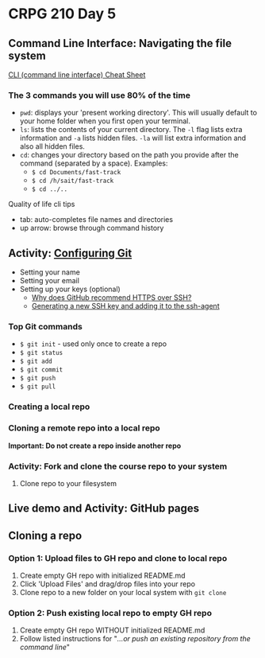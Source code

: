 # CRPG 210 Day 5
## Command Line Interface: Navigating the file system
[CLI (command line interface) Cheat Sheet](https://www.git-tower.com/blog/command-line-cheat-sheet/)

### The 3 commands you will use 80% of the time
- `pwd`: displays your 'present working directory'. This will usually default to your home folder when you first open your terminal.
- `ls`: lists the contents of your current directory. The `-l` flag lists extra information and `-a` lists hidden files. `-la` will list extra information and also all hidden files.
- `cd`: changes your directory based on the path you provide after the command (separated by a space). Examples:
  - `$ cd Documents/fast-track`
  - `$ cd /h/sait/fast-track`
  - `$ cd ../..`

Quality of life cli tips
- tab: auto-completes file names and directories
- up arrow: browse through command history

## Activity: [Configuring Git](https://git-scm.com/book/en/v2/Getting-Started-First-Time-Git-Setup)
- Setting your name
- Setting your email
- Setting up your keys (optional)
  - [Why does GitHub recommend HTTPS over SSH?](https://stackoverflow.com/questions/11041729/why-does-github-recommend-https-over-ssh)
  - [Generating a new SSH key and adding it to the ssh-agent](https://help.github.com/en/github/authenticating-to-github/generating-a-new-ssh-key-and-adding-it-to-the-ssh-agent)

### Top Git commands
- `$ git init` - used only once to create a repo
- `$ git status`
- `$ git add`
- `$ git commit`
- `$ git push`
- `$ git pull`

### Creating a local repo

### Cloning a remote repo into a local repo

**Important: Do not create a repo inside another repo**

### Activity: Fork and clone the course repo to your system
1. Clone repo to your filesystem

## Live demo and Activity: GitHub pages

## Cloning a repo
### Option 1: Upload files to GH repo and clone to local repo
1. Create empty GH repo with initialized README.md
2. Click 'Upload Files' and drag/drop files into your repo
4. Clone repo to a new folder on your local system with `git clone`

### Option 2: Push existing local repo to empty GH repo
1. Create empty GH repo WITHOUT initialized README.md
2. Follow listed instructions for "*…or push an existing repository from the command line*"